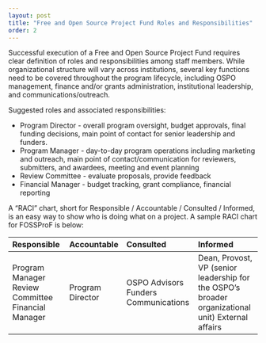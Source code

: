 ```yaml
---
layout: post
title: "Free and Open Source Project Fund Roles and Responsibilities"
order: 2
---
```


Successful execution of a Free and Open Source Project Fund requires clear definition of roles and responsibilities among staff members. While organizational structure will vary across institutions, several key functions need to be covered throughout the program lifecycle, including OSPO management, finance and/or grants administration, institutional leadership, and communications/outreach.

Suggested roles and associated responsibilities:

* Program Director \- overall program oversight, budget approvals, final funding decisions, main point of contact for senior leadership and funders.  
* Program Manager \- day-to-day program operations including marketing and outreach, main point of contact/communication for reviewers, submitters, and awardees, meeting and event planning   
* Review Committee \- evaluate proposals, provide feedback  
* Financial Manager \- budget tracking, grant compliance, financial reporting

A “RACI” chart, short for Responsible / Accountable / Consulted / Informed, is an easy way to show who is doing what on a project. A sample RACI chart for FOSSProF is below:

| Responsible | Accountable | Consulted | Informed |
| :---- | :---- | :---- | :---- |
| Program Manager Review Committee Financial Manager | Program Director | OSPO Advisors Funders Communications | Dean, Provost, VP (senior leadership for the OSPO’s broader organizational unit)  External affairs |
